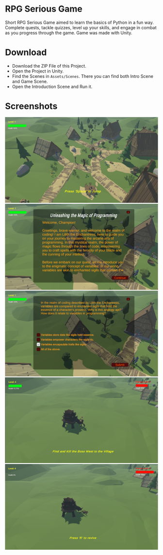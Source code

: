 # RPG Serious Game

Short RPG Serious Game aimed to learn the basics of Python in a fun way. Complete quests, tackle quizzes, level up your skills, and engage in combat as you progress through the game. Game was made with Unity.

# Download

- Download the ZIP File of this Project.
- Open the Project in Unity.
- Find the Scenes in `Assets/Scenes`. There you can find both Intro Scene and Game Scene.
- Open the Introduction Scene and Run it.

# Screenshots

![Start Screenshot](https://github.com/dkalaitz/RPG_Unity/blob/master/Screenshots/intro.png?raw=true)
![Quest Screenshot](https://github.com/dkalaitz/RPG_Unity/blob/master/Screenshots/quest.png?raw=true)
![Quiz Screenshot](https://github.com/dkalaitz/RPG_Unity/blob/master/Screenshots/quiz.png?raw=true)
![Combat Screenshot](https://github.com/dkalaitz/RPG_Unity/blob/master/Screenshots/combat.png?raw=true)
![Death Screenshot](https://github.com/dkalaitz/RPG_Unity/blob/master/Screenshots/death.png?raw=true)

